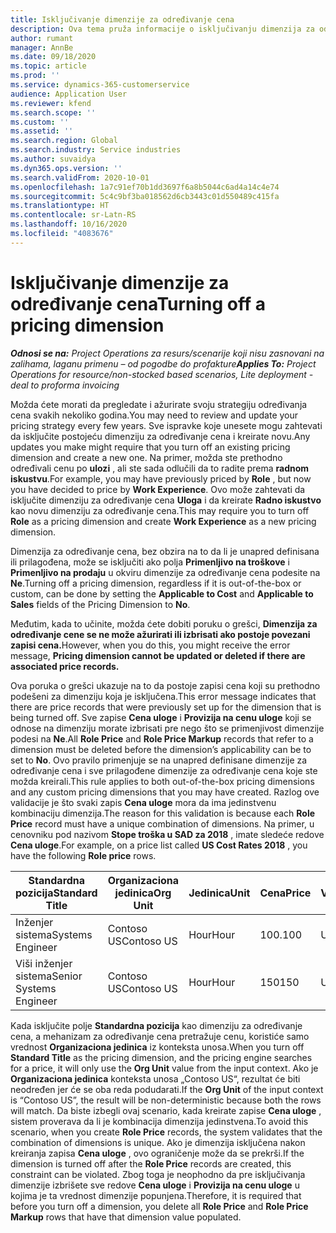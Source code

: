 ```yaml
---
title: Isključivanje dimenzije za određivanje cena
description: Ova tema pruža informacije o isključivanju dimenzija za određivanje cena.
author: rumant
manager: AnnBe
ms.date: 09/18/2020
ms.topic: article
ms.prod: ''
ms.service: dynamics-365-customerservice
audience: Application User
ms.reviewer: kfend
ms.search.scope: ''
ms.custom: ''
ms.assetid: ''
ms.search.region: Global
ms.search.industry: Service industries
ms.author: suvaidya
ms.dyn365.ops.version: ''
ms.search.validFrom: 2020-10-01
ms.openlocfilehash: 1a7c91ef70b1dd3697f6a8b5044c6ad4a14c4e74
ms.sourcegitcommit: 5c4c9bf3ba018562d6cb3443c01d550489c415fa
ms.translationtype: HT
ms.contentlocale: sr-Latn-RS
ms.lasthandoff: 10/16/2020
ms.locfileid: "4083676"
---
```

# <a name="turning-off-a-pricing-dimension"></a><span data-ttu-id="503d5-103">Isključivanje dimenzije za određivanje cena</span><span class="sxs-lookup"><span data-stu-id="503d5-103">Turning off a pricing dimension</span></span>

<span data-ttu-id="503d5-104">_**Odnosi se na:** Project Operations za resurs/scenarije koji nisu zasnovani na zalihama, laganu primenu – od pogodbe do profakture_</span><span class="sxs-lookup"><span data-stu-id="503d5-104">_**Applies To:** Project Operations for resource/non-stocked based scenarios, Lite deployment - deal to proforma invoicing_</span></span>

<span data-ttu-id="503d5-105">Možda ćete morati da pregledate i ažurirate svoju strategiju određivanja cena svakih nekoliko godina.</span><span class="sxs-lookup"><span data-stu-id="503d5-105">You may need to review and update your pricing strategy every few years.</span></span> <span data-ttu-id="503d5-106">Sve ispravke koje unesete mogu zahtevati da isključite postojeću dimenziju za određivanje cena i kreirate novu.</span><span class="sxs-lookup"><span data-stu-id="503d5-106">Any updates you make might require that you turn off an existing pricing dimension and create a new one.</span></span> <span data-ttu-id="503d5-107">Na primer, možda ste prethodno određivali cenu po **ulozi** , ali ste sada odlučili da to radite prema **radnom iskustvu**.</span><span class="sxs-lookup"><span data-stu-id="503d5-107">For example, you may have previously priced by **Role** , but now you have decided to price by **Work Experience**.</span></span> <span data-ttu-id="503d5-108">Ovo može zahtevati da isključite dimenziju za određivanje cena **Uloga** i da kreirate **Radno iskustvo** kao novu dimenziju za određivanje cena.</span><span class="sxs-lookup"><span data-stu-id="503d5-108">This may require you to turn off **Role** as a pricing dimension and create **Work Experience** as a new pricing dimension.</span></span> 

<span data-ttu-id="503d5-109">Dimenzija za određivanje cena, bez obzira na to da li je unapred definisana ili prilagođena, može se isključiti ako polja **Primenljivo na troškove** i **Primenljivo na prodaju** u okviru dimenzije za određivanje cena podesite na **Ne**.</span><span class="sxs-lookup"><span data-stu-id="503d5-109">Turning off a pricing dimension, regardless if it is out-of-the-box or custom, can be done by setting the **Applicable to Cost** and **Applicable to Sales** fields of the Pricing Dimension to **No**.</span></span>

<span data-ttu-id="503d5-110">Međutim, kada to učinite, možda ćete dobiti poruku o grešci, **Dimenzija za određivanje cene se ne može ažurirati ili izbrisati ako postoje povezani zapisi cena.**</span><span class="sxs-lookup"><span data-stu-id="503d5-110">However, when you do this, you might receive the error message, **Pricing dimension cannot be updated or deleted if there are associated price records.**</span></span>

<span data-ttu-id="503d5-111">Ova poruka o grešci ukazuje na to da postoje zapisi cena koji su prethodno podešeni za dimenziju koja je isključena.</span><span class="sxs-lookup"><span data-stu-id="503d5-111">This error message indicates that there are price records that were previously set up for the dimension that is being turned off.</span></span> <span data-ttu-id="503d5-112">Sve zapise **Cena uloge** i **Provizija na cenu uloge** koji se odnose na dimenziju morate izbrisati pre nego što se primenjivost dimenzije podesi na **Ne**.</span><span class="sxs-lookup"><span data-stu-id="503d5-112">All **Role Price** and **Role Price Markup** records that refer to a dimension must be deleted before the dimension’s applicability can be to set to **No**.</span></span> <span data-ttu-id="503d5-113">Ovo pravilo primenjuje se na unapred definisane dimenzije za određivanje cena i sve prilagođene dimenzije za određivanje cena koje ste možda kreirali.</span><span class="sxs-lookup"><span data-stu-id="503d5-113">This rule applies to both out-of-the-box pricing dimensions and any custom pricing dimensions that you may have created.</span></span> <span data-ttu-id="503d5-114">Razlog ove validacije je što svaki zapis **Cena uloge** mora da ima jedinstvenu kombinaciju dimenzija.</span><span class="sxs-lookup"><span data-stu-id="503d5-114">The reason for this validation is because each **Role Price** record must have a unique combination of dimensions.</span></span> <span data-ttu-id="503d5-115">Na primer, u cenovniku pod nazivom **Stope troška u SAD za 2018** , imate sledeće redove **Cena uloge**.</span><span class="sxs-lookup"><span data-stu-id="503d5-115">For example, on a price list called **US Cost Rates 2018** , you have the following **Role price** rows.</span></span> 

| <span data-ttu-id="503d5-116">Standardna pozicija</span><span class="sxs-lookup"><span data-stu-id="503d5-116">Standard Title</span></span>         | <span data-ttu-id="503d5-117">Organizaciona jedinica</span><span class="sxs-lookup"><span data-stu-id="503d5-117">Org Unit</span></span>    |<span data-ttu-id="503d5-118">Jedinica</span><span class="sxs-lookup"><span data-stu-id="503d5-118">Unit</span></span>   |<span data-ttu-id="503d5-119">Cena</span><span class="sxs-lookup"><span data-stu-id="503d5-119">Price</span></span>  |<span data-ttu-id="503d5-120">Valuta</span><span class="sxs-lookup"><span data-stu-id="503d5-120">Currency</span></span>  |
| -----------------------|-------------|-------|-------|----------|
| <span data-ttu-id="503d5-121">Inženjer sistema</span><span class="sxs-lookup"><span data-stu-id="503d5-121">Systems Engineer</span></span>|<span data-ttu-id="503d5-122">Contoso US</span><span class="sxs-lookup"><span data-stu-id="503d5-122">Contoso US</span></span>|<span data-ttu-id="503d5-123">Hour</span><span class="sxs-lookup"><span data-stu-id="503d5-123">Hour</span></span>| <span data-ttu-id="503d5-124">100.</span><span class="sxs-lookup"><span data-stu-id="503d5-124">100</span></span>|<span data-ttu-id="503d5-125">USD</span><span class="sxs-lookup"><span data-stu-id="503d5-125">USD</span></span>|
| <span data-ttu-id="503d5-126">Viši inženjer sistema</span><span class="sxs-lookup"><span data-stu-id="503d5-126">Senior Systems Engineer</span></span>|<span data-ttu-id="503d5-127">Contoso US</span><span class="sxs-lookup"><span data-stu-id="503d5-127">Contoso US</span></span>|<span data-ttu-id="503d5-128">Hour</span><span class="sxs-lookup"><span data-stu-id="503d5-128">Hour</span></span>| <span data-ttu-id="503d5-129">150</span><span class="sxs-lookup"><span data-stu-id="503d5-129">150</span></span>| <span data-ttu-id="503d5-130">USD</span><span class="sxs-lookup"><span data-stu-id="503d5-130">USD</span></span>|


<span data-ttu-id="503d5-131">Kada isključite polje **Standardna pozicija** kao dimenziju za određivanje cena, a mehanizam za određivanje cena pretražuje cenu, koristiće samo vrednost **Organizaciona jedinica** iz konteksta unosa.</span><span class="sxs-lookup"><span data-stu-id="503d5-131">When you turn off **Standard Title** as the pricing dimension, and the pricing engine searches for a price, it will only use the **Org Unit** value from the input context.</span></span> <span data-ttu-id="503d5-132">Ako je **Organizaciona jedinica** konteksta unosa „Contoso US“, rezultat će biti neodređen jer će se oba reda podudarati.</span><span class="sxs-lookup"><span data-stu-id="503d5-132">If the **Org Unit** of the input context is “Contoso US”, the result will be non-deterministic because both the rows will match.</span></span> <span data-ttu-id="503d5-133">Da biste izbegli ovaj scenario, kada kreirate zapise **Cena uloge** , sistem proverava da li je kombinacija dimenzija jedinstvena.</span><span class="sxs-lookup"><span data-stu-id="503d5-133">To avoid this scenario, when you create **Role Price** records, the system validates that the combination of dimensions is unique.</span></span> <span data-ttu-id="503d5-134">Ako je dimenzija isključena nakon kreiranja zapisa **Cena uloge** , ovo ograničenje može da se prekrši.</span><span class="sxs-lookup"><span data-stu-id="503d5-134">If the dimension is turned off after the **Role Price** records are created, this constraint can be violated.</span></span> <span data-ttu-id="503d5-135">Zbog toga je neophodno da pre isključivanja dimenzije izbrišete sve redove **Cena uloge** i **Provizija na cenu uloge** u kojima je ta vrednost dimenzije popunjena.</span><span class="sxs-lookup"><span data-stu-id="503d5-135">Therefore, it is required that before you turn off a dimension, you delete all **Role Price** and **Role Price Markup** rows that have that dimension value populated.</span></span>
